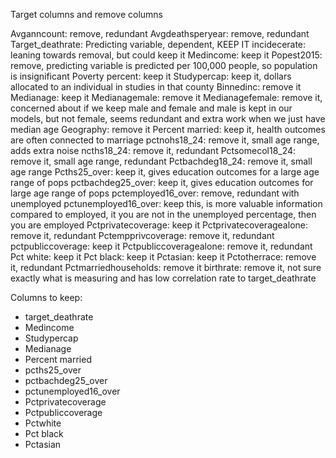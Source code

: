 
Target columns and remove columns

Avganncount:  remove, redundant 
Avgdeathsperyear: remove, redundant
Target_deathrate: Predicting variable, dependent, KEEP IT
incidecerate: leaning towards removal, but could keep it
Medincome: keep it
Popest2015: remove, predicting variable is predicted per 100,000 people, so population is insignificant
Poverty percent: keep it
Studypercap: keep it, dollars allocated to an individual in studies in that county
Binnedinc: remove it
Medianage: keep it
Medianagemale: remove it
Medianagefemale: remove it, concerned about if we keep male and female and male is kept in our models, but not female, seems redundant and extra work when we just have median age
Geography: remove it
Percent married: keep it, health outcomes are often connected to marriage
pctnohs18_24: remove it, small age range, adds extra noise
ncths18_24: remove it, redundant
Pctsomecol18_24: remove it, small age range, redundant
Pctbachdeg18_24: remove it, small age range
Pcths25_over: keep it, gives education outcomes for a large age range of pops
pctbachdeg25_over: keep it, gives education outcomes for large age range of pops
pctemployed16_over: remove, redundant with unemployed
pctunemployed16_over: keep this, is more valuable information compared to employed, it you are not in the unemployed percentage, then you are employed
Pctprivatecoverage: keep it
Pctprivatecoveragealone: remove it, redundant
Pctempprivcoverage: remove it, redundant
pctpubliccoverage: keep it
Pctpubliccoveragealone: remove it, redundant
Pct white: keep it
Pct black: keep it
Pctasian: keep it
Pctotherrace: remove it, redundant
Pctmarriedhouseholds: remove it
birthrate: remove it, not sure exactly what is measuring and has low correlation rate to target_deathrate


Columns to keep:
- target_deathrate
- Medincome
- Studypercap
- Medianage
- Percent married
- pcths25_over
- pctbachdeg25_over
- pctunemployed16_over
- Pctprivatecoverage
- Pctpubliccoverage
- Pctwhite
- Pct black
- Pctasian 
